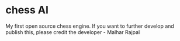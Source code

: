 # chess AI
My first open source chess engine. If you want to further develop and publish this, please credit the developer - Malhar Rajpal
